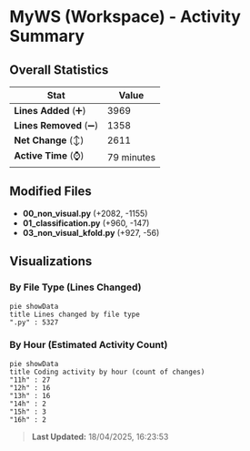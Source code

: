 # MyWS (Workspace) - Activity Summary 

## Overall Statistics

| Stat                   | Value                                                             |
| ---------------------- | ----------------------------------------------------------------- |
| **Lines Added** (➕)   | 3969                                          |
| **Lines Removed** (➖) | 1358                                        |
| **Net Change** (↕)    | 2611                |
| **Active Time** (⌚)   | 79 minutes |


## Modified Files
- **00_non_visual.py** (+2082, -1155)
- **01_classification.py** (+960, -147)
- **03_non_visual_kfold.py** (+927, -56)

## Visualizations

### By File Type (Lines Changed)

```mermaid
pie showData
title Lines changed by file type
".py" : 5327
```

### By Hour (Estimated Activity Count)

```mermaid
pie showData
title Coding activity by hour (count of changes)
"11h" : 27
"12h" : 16
"13h" : 16
"14h" : 2
"15h" : 3
"16h" : 2
```


> **Last Updated:** 18/04/2025, 16:23:53